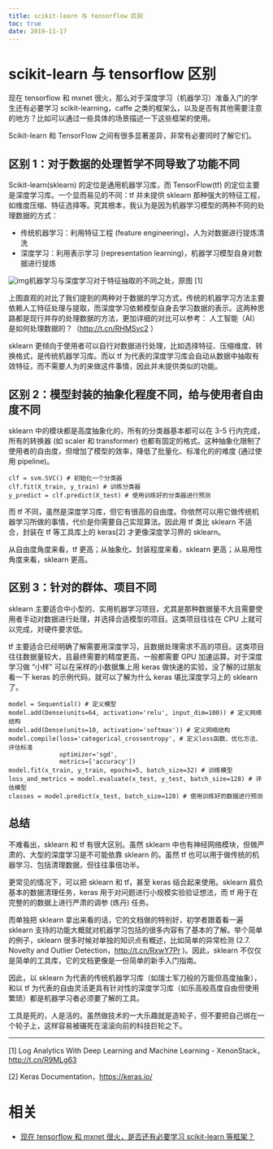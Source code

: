 ```yaml
---
title: scikit-learn 与 tensorflow 区别
toc: true
date: 2019-11-17
---
```

# scikit-learn 与 tensorflow 区别



现在 tensorflow 和 mxnet 很火，那么对于深度学习（机器学习）准备入门的学生还有必要学习 scikit-learning，caffe 之类的框架么，以及是否有其他需要注意的地方？比如可以通过一些具体的场景描述一下这些框架的使用。



Scikit-learn 和 TensorFlow 之间有很多显著差异，非常有必要同时了解它们。

##   区别 1：对于数据的处理哲学不同导致了功能不同

Scikit-learn(sklearn) 的定位是通用机器学习库，而 TensorFlow(tf) 的定位主要是深度学习库。一个显而易见的不同：tf 并未提供 sklearn 那种强大的特征工程，如维度压缩、特征选择等。究其根本，我认为是因为机器学习模型的两种不同的处理数据的方式：

- 传统机器学习：利用特征工程 (feature engineering)，人为对数据进行提炼清洗
- 深度学习：利用表示学习 (representation learning)，机器学习模型自身对数据进行提炼



![img](http://mmbiz.qpic.cn/mmbiz_jpg/bicdMLzImlibSEb1libBnHdMu26b0cjWzibYa5eAFa5E2odnAc4CENkQaC82fkB8UCfWInkltvJwAsKvEC6W9icLLfA/?tp=webp&wxfrom=5&wx_lazy=1&wx_co=1)机器学习与深度学习对于特征抽取的不同之处，原图 [1]



上图直观的对比了我们提到的两种对于数据的学习方式，传统的机器学习方法主要依赖人工特征处理与提取，而深度学习依赖模型自身去学习数据的表示。这两种思路都是现行并存的处理数据的方法，更加详细的对比可以参考： 人工智能（AI）是如何处理数据的？（http://t.cn/RHMSvc2 ）

sklearn 更倾向于使用者可以自行对数据进行处理，比如选择特征、压缩维度、转换格式，是传统机器学习库。而以 tf 为代表的深度学习库会自动从数据中抽取有效特征，而不需要人为的来做这件事情，因此并未提供类似的功能。

##   区别 2：模型封装的抽象化程度不同，给与使用者自由度不同

sklearn 中的模块都是高度抽象化的，所有的分类器基本都可以在 3-5 行内完成，所有的转换器 (如 scaler 和 transformer) 也都有固定的格式。这种抽象化限制了使用者的自由度，但增加了模型的效率，降低了批量化、标准化的的难度 (通过使用 pipeline)。

```
clf = svm.SVC() # 初始化一个分类器
clf.fit(X_train, y_train) # 训练分类器
y_predict = clf.predict(X_test) # 使用训练好的分类器进行预测
```

而 tf 不同，虽然是深度学习库，但它有很高的自由度。你依然可以用它做传统机器学习所做的事情，代价是你需要自己实现算法。因此用 tf 类比 sklearn 不适合，封装在 tf 等工具库上的 keras[2] 才更像深度学习界的 sklearn。

从自由度角度来看，tf 更高；从抽象化、封装程度来看，sklearn 更高；从易用性角度来看，sklearn 更高。

##

##   区别 3：针对的群体、项目不同

sklearn 主要适合中小型的、实用机器学习项目，尤其是那种数据量不大且需要使用者手动对数据进行处理，并选择合适模型的项目。这类项目往往在 CPU 上就可以完成，对硬件要求低。

tf 主要适合已经明确了解需要用深度学习，且数据处理需求不高的项目。这类项目往往数据量较大，且最终需要的精度更高，一般都需要 GPU 加速运算。对于深度学习做 “小样” 可以在采样的小数据集上用 keras 做快速的实验，没了解的过朋友看一下 keras 的示例代码，就可以了解为什么 keras 堪比深度学习上的 sklearn 了。

```
model = Sequential() # 定义模型
model.add(Dense(units=64, activation='relu', input_dim=100)) # 定义网络结构
model.add(Dense(units=10, activation='softmax')) # 定义网络结构
model.compile(loss='categorical_crossentropy', # 定义loss函数、优化方法、评估标准
              optimizer='sgd',
              metrics=['accuracy'])
model.fit(x_train, y_train, epochs=5, batch_size=32) # 训练模型
loss_and_metrics = model.evaluate(x_test, y_test, batch_size=128) # 评估模型
classes = model.predict(x_test, batch_size=128) # 使用训练好的数据进行预测
```

##

##   总结

不难看出，sklearn 和 tf 有很大区别。虽然 sklearn 中也有神经网络模块，但做严肃的、大型的深度学习是不可能依靠 sklearn 的。虽然 tf 也可以用于做传统的机器学习、包括清理数据，但往往事倍功半。

更常见的情况下，可以把 sklearn 和 tf，甚至 keras 结合起来使用。sklearn 肩负基本的数据清理任务，keras 用于对问题进行小规模实验验证想法，而 tf 用于在完整的的数据上进行严肃的调参 (炼丹) 任务。

而单独把 sklearn 拿出来看的话，它的文档做的特别好，初学者跟着看一遍 sklearn 支持的功能大概就对机器学习包括的很多内容有了基本的了解。举个简单的例子，sklearn 很多时候对单独的知识点有概述，比如简单的异常检测 (2.7. Novelty and Outlier Detection，http://t.cn/RxwY7Pr )。因此，sklearn 不仅仅是简单的工具库，它的文档更像是一份简单的新手入门指南。

因此，以 sklearn 为代表的传统机器学习库（如瑞士军刀般的万能但高度抽象），和以 tf 为代表的自由灵活更具有针对性的深度学习库（如乐高般高度自由但使用繁琐）都是机器学习者必须要了解的工具。

工具是死的，人是活的。虽然做技术的一大乐趣就是造轮子，但不要把自己绑在一个轮子上，这样容易被碾死在滚滚向前的科技巨轮之下。

------

[1] Log Analytics With Deep Learning and Machine Learning - XenonStack，http://t.cn/R9MLg63

[2] Keras Documentation，https://keras.io/



# 相关

- [现在 tensorflow 和 mxnet 很火，是否还有必要学习 scikit-learn 等框架？](https://mp.weixin.qq.com/s?__biz=MjM5ODU3OTIyOA==&mid=2650668903&idx=1&sn=d668cb2c25aca80d78b8fd87061537bb&chksm=bec1c21489b64b02ba94be975f870f975633789471a2d11ad852609422d462efac8a183e93fc&mpshare=1&scene=1&srcid=05178ml3SXgA5DOhNP3fgCWD#rd)
